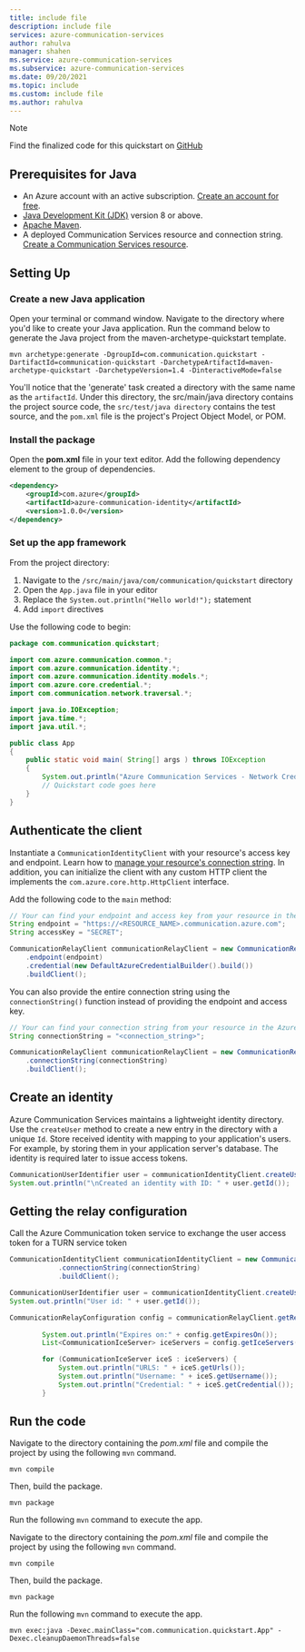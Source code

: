 ```yaml
---
title: include file
description: include file
services: azure-communication-services
author: rahulva
manager: shahen
ms.service: azure-communication-services
ms.subservice: azure-communication-services
ms.date: 09/20/2021
ms.topic: include
ms.custom: include file
ms.author: rahulva
---
```


> [!NOTE]
> Find the finalized code for this quickstart on [GitHub](https://github.com/Azure-Samples/communication-services-java-quickstarts/tree/main/get-relay-config-quickstart)

## Prerequisites for Java

- An Azure account with an active subscription. [Create an account for free](https://azure.microsoft.com/free/?WT.mc_id=A261C142F).
- [Java Development Kit (JDK)](/azure/developer/java/fundamentals/java-jdk-install) version 8 or above.
- [Apache Maven](https://maven.apache.org/download.cgi).
- A deployed Communication Services resource and connection string. [Create a Communication Services resource](../create-communication-resource.md).

## Setting Up

### Create a new Java application

Open your terminal or command window. Navigate to the directory where you'd like to create your Java application. Run the command below to generate the Java project from the maven-archetype-quickstart template.

```console
mvn archetype:generate -DgroupId=com.communication.quickstart -DartifactId=communication-quickstart -DarchetypeArtifactId=maven-archetype-quickstart -DarchetypeVersion=1.4 -DinteractiveMode=false
```

You'll notice that the 'generate' task created a directory with the same name as the `artifactId`. Under this directory, the src/main/java directory contains the project source code, the `src/test/java directory` contains the test source, and the `pom.xml` file is the project's Project Object Model, or POM.

### Install the package

Open the **pom.xml** file in your text editor. Add the following dependency element to the group of dependencies.

```xml
<dependency>
    <groupId>com.azure</groupId>
    <artifactId>azure-communication-identity</artifactId>
    <version>1.0.0</version>
</dependency>
```

### Set up the app framework 

From the project directory:

1. Navigate to the `/src/main/java/com/communication/quickstart` directory
2. Open the `App.java` file in your editor
3. Replace the `System.out.println("Hello world!");` statement
4. Add `import` directives

Use the following code to begin:

```java
package com.communication.quickstart;

import com.azure.communication.common.*;
import com.azure.communication.identity.*;
import com.azure.communication.identity.models.*;
import com.azure.core.credential.*;
import com.communication.network.traversal.*;

import java.io.IOException;
import java.time.*;
import java.util.*;

public class App
{
    public static void main( String[] args ) throws IOException
    {
        System.out.println("Azure Communication Services - Network Credentials Quickstart");
        // Quickstart code goes here
    }
}
```

## Authenticate the client

Instantiate a `CommunicationIdentityClient` with your resource's access key and endpoint. Learn how to [manage your resource's connection string](../create-communication-resource.md#store-your-connection-string). In addition, you can initialize the client with any custom HTTP client the implements the `com.azure.core.http.HttpClient` interface.

Add the following code to the `main` method:

```java
// Your can find your endpoint and access key from your resource in the Azure portal
String endpoint = "https://<RESOURCE_NAME>.communication.azure.com";
String accessKey = "SECRET";

CommunicationRelayClient communicationRelayClient = new CommunicationRelayClientBuilder()
    .endpoint(endpoint)
    .credential(new DefaultAzureCredentialBuilder().build())
    .buildClient();

```

You can also provide the entire connection string using the `connectionString()` function instead of providing the endpoint and access key.
```java
// Your can find your connection string from your resource in the Azure portal
String connectionString = "<connection_string>";

CommunicationRelayClient communicationRelayClient = new CommunicationRelayClientBuilder()
    .connectionString(connectionString)
    .buildClient();
```

## Create an identity

Azure Communication Services maintains a lightweight identity directory. Use the `createUser` method to create a new entry in the directory with a unique `Id`. Store received identity with mapping to your application's users. For example, by storing them in your application server's database. The identity is required later to issue access tokens.

```java
CommunicationUserIdentifier user = communicationIdentityClient.createUser();
System.out.println("\nCreated an identity with ID: " + user.getId());
```

## Getting the relay configuration
Call the Azure Communication token service to exchange the user access token for a TURN service token

```java
CommunicationIdentityClient communicationIdentityClient = new CommunicationIdentityClientBuilder()
            .connectionString(connectionString)
            .buildClient();

CommunicationUserIdentifier user = communicationIdentityClient.createUser();
System.out.println("User id: " + user.getId());

CommunicationRelayConfiguration config = communicationRelayClient.getRelayConfiguration(user);
        
        System.out.println("Expires on:" + config.getExpiresOn());
        List<CommunicationIceServer> iceServers = config.getIceServers();

        for (CommunicationIceServer iceS : iceServers) {
            System.out.println("URLS: " + iceS.getUrls());
            System.out.println("Username: " + iceS.getUsername());
            System.out.println("Credential: " + iceS.getCredential());
        } 
```

## Run the code

Navigate to the directory containing the *pom.xml* file and compile the project by using the following `mvn` command.

```console
mvn compile
```

Then, build the package.

```console
mvn package
```

Run the following `mvn` command to execute the app.

Navigate to the directory containing the *pom.xml* file and compile the project by using the following `mvn` command.

```console
mvn compile
```

Then, build the package.

```console
mvn package
```

Run the following `mvn` command to execute the app.

```console
mvn exec:java -Dexec.mainClass="com.communication.quickstart.App" -Dexec.cleanupDaemonThreads=false
```
